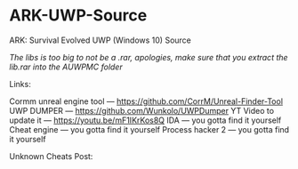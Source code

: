 # ARK-UWP-Source
ARK: Survival Evolved UWP (Windows 10) Source

*The libs is too big to not be a .rar, apologies, make sure that you extract the lib.rar into the AUWPMC folder*

Links:

Cormm unreal engine tool — https://github.com/CorrM/Unreal-Finder-Tool
UWP DUMPER — https://github.com/Wunkolo/UWPDumper
YT Video to update it — https://youtu.be/mF1IKrKos8Q
IDA — you gotta find it yourself
Cheat engine — you gotta find it yourself
Process hacker 2 — you gotta find it yourself

Unknown Cheats Post:
